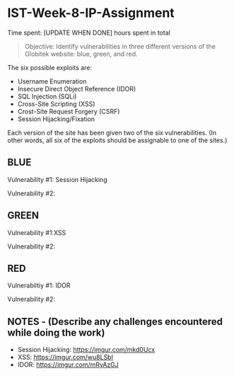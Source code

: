 # IST-Week-8-IP-Assignment

Time spent: [UPDATE WHEN DONE] hours spent in total

> Objective: Identify vulnerabilities in three different versions of the Globitek website: blue, green, and red.

The six possible exploits are:
* Username Enumeration
* Insecure Direct Object Reference (IDOR)
* SQL Injection (SQLi)
* Cross-Site Scripting (XSS)
* Crost-Site Request Forgery (CSRF)
* Session Hijacking/Fixation

Each version of the site has been given two of the six vulnerabilities. (In other words, all six of the exploits should be assignable to one of the sites.)

## BLUE
Vulnerability #1: Session Hijacking

Vulnerability #2:

## GREEN
Vulnerability #1:XSS

Vulnerability #2:

## RED
Vulnerabiltiy #1: IDOR

Vulnerability #2:

## NOTES - (Describe any challenges encountered while doing the work)
* Session Hijacking: https://imgur.com/mkd0Ucx
* XSS: https://imgur.com/wu8LSbI
* IDOR: https://imgur.com/mRyAzGJ
